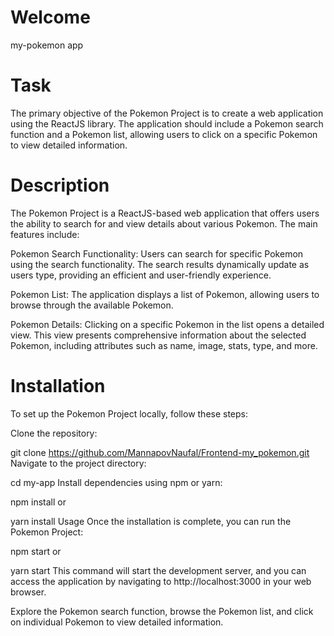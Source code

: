# Welcome
 my-pokemon app

# Task
The primary objective of the Pokemon Project is to create a web application using the ReactJS library. The application should include a Pokemon search function and a Pokemon list, allowing users to click on a specific Pokemon to view detailed information.

# Description
The Pokemon Project is a ReactJS-based web application that offers users the ability to search for and view details about various Pokemon. The main features include:

Pokemon Search Functionality: Users can search for specific Pokemon using the search functionality. The search results dynamically update as users type, providing an efficient and user-friendly experience.

Pokemon List: The application displays a list of Pokemon, allowing users to browse through the available Pokemon.

Pokemon Details: Clicking on a specific Pokemon in the list opens a detailed view. This view presents comprehensive information about the selected Pokemon, including attributes such as name, image, stats, type, and more.

# Installation
To set up the Pokemon Project locally, follow these steps:

Clone the repository:

git clone https://github.com/MannapovNaufal/Frontend-my_pokemon.git
Navigate to the project directory:

cd my-app
Install dependencies using npm or yarn:

npm install
or

yarn install
Usage
Once the installation is complete, you can run the Pokemon Project:

npm start
or

yarn start
This command will start the development server, and you can access the application by navigating to http://localhost:3000 in your web browser.

Explore the Pokemon search function, browse the Pokemon list, and click on individual Pokemon to view detailed information.

